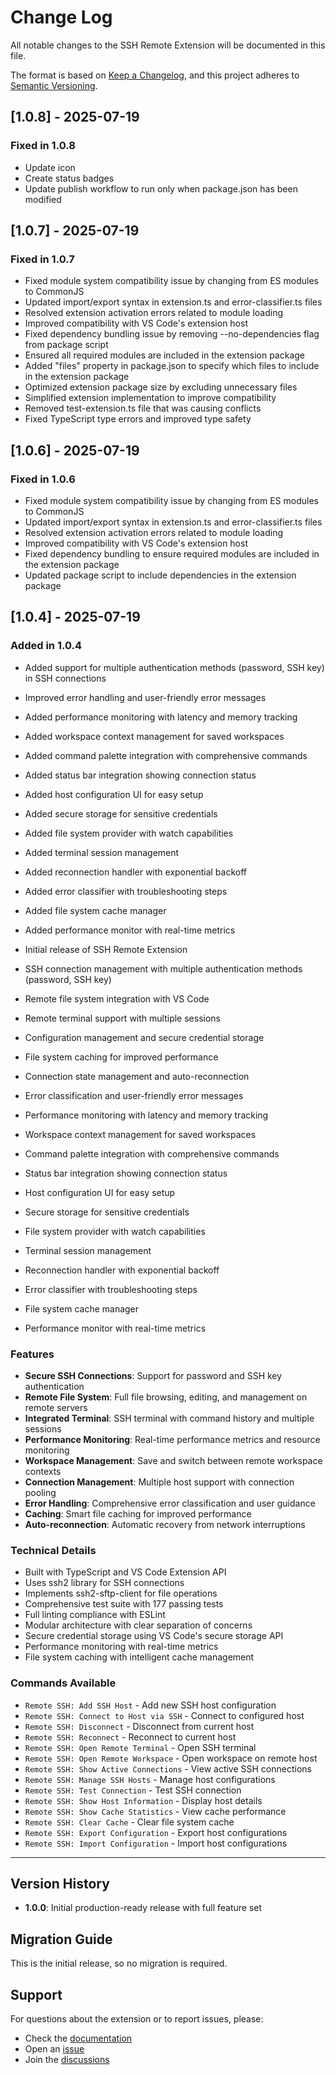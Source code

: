 # Change Log

All notable changes to the SSH Remote Extension will be documented in this file.

The format is based on [Keep a Changelog](https://keepachangelog.com/en/1.0.0/),
and this project adheres to [Semantic Versioning](https://semver.org/spec/v2.0.0.html).

## [1.0.8] - 2025-07-19

### Fixed in 1.0.8

- Update icon
- Create status badges
- Update publish workflow to run only when package.json has been modified

## [1.0.7] - 2025-07-19

### Fixed in 1.0.7

- Fixed module system compatibility issue by changing from ES modules to CommonJS
- Updated import/export syntax in extension.ts and error-classifier.ts files
- Resolved extension activation errors related to module loading
- Improved compatibility with VS Code's extension host
- Fixed dependency bundling issue by removing --no-dependencies flag from package script
- Ensured all required modules are included in the extension package
- Added "files" property in package.json to specify which files to include in the extension package
- Optimized extension package size by excluding unnecessary files
- Simplified extension implementation to improve compatibility
- Removed test-extension.ts file that was causing conflicts
- Fixed TypeScript type errors and improved type safety

## [1.0.6] - 2025-07-19

### Fixed in 1.0.6

- Fixed module system compatibility issue by changing from ES modules to CommonJS
- Updated import/export syntax in extension.ts and error-classifier.ts files
- Resolved extension activation errors related to module loading
- Improved compatibility with VS Code's extension host
- Fixed dependency bundling to ensure required modules are included in the extension package
- Updated package script to include dependencies in the extension package

## [1.0.4] - 2025-07-19

### Added in 1.0.4

- Added support for multiple authentication methods (password, SSH key) in SSH connections
- Improved error handling and user-friendly error messages
- Added performance monitoring with latency and memory tracking
- Added workspace context management for saved workspaces
- Added command palette integration with comprehensive commands
- Added status bar integration showing connection status
- Added host configuration UI for easy setup
- Added secure storage for sensitive credentials
- Added file system provider with watch capabilities
- Added terminal session management
- Added reconnection handler with exponential backoff
- Added error classifier with troubleshooting steps
- Added file system cache manager
- Added performance monitor with real-time metrics

- Initial release of SSH Remote Extension
- SSH connection management with multiple authentication methods (password, SSH key)
- Remote file system integration with VS Code
- Remote terminal support with multiple sessions
- Configuration management and secure credential storage
- File system caching for improved performance
- Connection state management and auto-reconnection
- Error classification and user-friendly error messages
- Performance monitoring with latency and memory tracking
- Workspace context management for saved workspaces
- Command palette integration with comprehensive commands
- Status bar integration showing connection status
- Host configuration UI for easy setup
- Secure storage for sensitive credentials
- File system provider with watch capabilities
- Terminal session management
- Reconnection handler with exponential backoff
- Error classifier with troubleshooting steps
- File system cache manager
- Performance monitor with real-time metrics

### Features

- **Secure SSH Connections**: Support for password and SSH key authentication
- **Remote File System**: Full file browsing, editing, and management on remote servers
- **Integrated Terminal**: SSH terminal with command history and multiple sessions
- **Performance Monitoring**: Real-time performance metrics and resource monitoring
- **Workspace Management**: Save and switch between remote workspace contexts
- **Connection Management**: Multiple host support with connection pooling
- **Error Handling**: Comprehensive error classification and user guidance
- **Caching**: Smart file caching for improved performance
- **Auto-reconnection**: Automatic recovery from network interruptions

### Technical Details

- Built with TypeScript and VS Code Extension API
- Uses ssh2 library for SSH connections
- Implements ssh2-sftp-client for file operations
- Comprehensive test suite with 177 passing tests
- Full linting compliance with ESLint
- Modular architecture with clear separation of concerns
- Secure credential storage using VS Code's secure storage API
- Performance monitoring with real-time metrics
- File system caching with intelligent cache management

### Commands Available

- `Remote SSH: Add SSH Host` - Add new SSH host configuration
- `Remote SSH: Connect to Host via SSH` - Connect to configured host
- `Remote SSH: Disconnect` - Disconnect from current host
- `Remote SSH: Reconnect` - Reconnect to current host
- `Remote SSH: Open Remote Terminal` - Open SSH terminal
- `Remote SSH: Open Remote Workspace` - Open workspace on remote host
- `Remote SSH: Show Active Connections` - View active SSH connections
- `Remote SSH: Manage SSH Hosts` - Manage host configurations
- `Remote SSH: Test Connection` - Test SSH connection
- `Remote SSH: Show Host Information` - Display host details
- `Remote SSH: Show Cache Statistics` - View cache performance
- `Remote SSH: Clear Cache` - Clear file system cache
- `Remote SSH: Export Configuration` - Export host configurations
- `Remote SSH: Import Configuration` - Import host configurations

---

## Version History

- **1.0.0**: Initial production-ready release with full feature set

## Migration Guide

This is the initial release, so no migration is required.

## Support

For questions about the extension or to report issues, please:

- Check the [documentation](https://github.com/jajera/vsx-remote-ssh/wiki)
- Open an [issue](https://github.com/jajera/vsx-remote-ssh/issues)
- Join the [discussions](https://github.com/jajera/vsx-remote-ssh/discussions)
